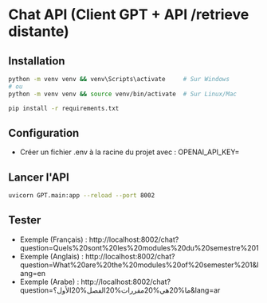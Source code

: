 # Chat API (Client GPT + API /retrieve distante)

## Installation
```bash
python -m venv venv && venv\Scripts\activate     # Sur Windows
# ou
python -m venv venv && source venv/bin/activate  # Sur Linux/Mac

pip install -r requirements.txt

```

## Configuration
- Créer un fichier .env à la racine du projet avec :
OPENAI_API_KEY=

## Lancer l'API
```bash
uvicorn GPT.main:app --reload --port 8002
```

## Tester
- Exemple (Français) : http://localhost:8002/chat?question=Quels%20sont%20les%20modules%20du%20semestre%201
- Exemple (Anglais) : http://localhost:8002/chat?question=What%20are%20the%20modules%20of%20semester%201&lang=en
- Exemple (Arabe) : http://localhost:8002/chat?question=ما%20هي%20مقررات%20الفصل%20الأول؟&lang=ar



